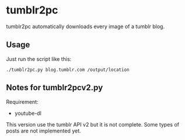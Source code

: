 # tumblr2pc

tumblr2pc automatically downloads every image of a tumblr blog.

## Usage

Just run the script like this:

```./tumblr2pc.py blog.tumblr.com /output/location```


## Notes for tumblr2pcv2.py

Requirement:
- youtube-dl

This version use the tumblr API v2 but it is not complete.
Some types of posts are not implemented yet.
